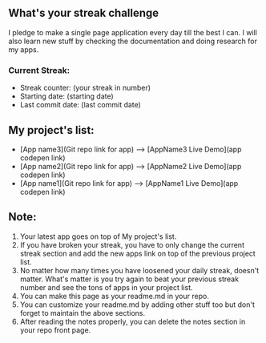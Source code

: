 ## What's your streak challenge
I pledge to make a single page application every day till the best I can. I will also learn new stuff by checking the documentation and doing research for my apps.

### Current Streak:
* Streak counter: (your streak in number)
* Starting date: (starting date)
* Last commit date: (last commit date)

## My project's list:
* [App name3](Git repo link for app) --> [AppName3 Live Demo](app codepen link) 
* [App name2](Git repo link for app) --> [AppName2 Live Demo](app codepen link) 
* [App name1](Git repo link for app) --> [AppName1 Live Demo](app codepen link) 

## Note:
1. Your latest app goes on top of My project's list.
2. If you have broken your streak, you have to only change the current streak section and add the new apps link on top of the previous project list.
3. No matter how many times you have loosened your daily streak, doesn't matter. What's matter is you try again to beat your previous streak number and see the tons of apps in your project list.
4. You can make this page as your readme.md in your repo.
5. You can customize your readme.md by adding other stuff too but don't forget to maintain the above sections.
6. After reading the notes properly, you can delete the notes section in your repo front page.
